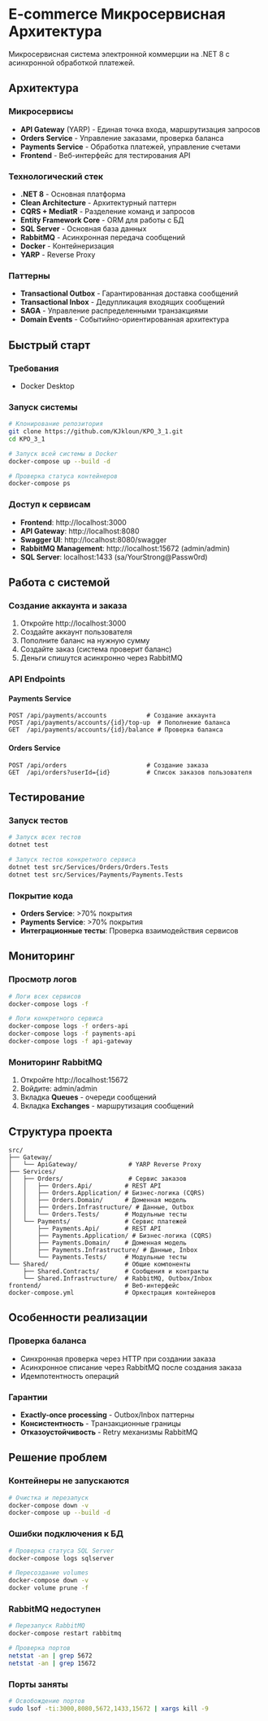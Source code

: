 # E-commerce Микросервисная Архитектура

Микросервисная система электронной коммерции на .NET 8 с асинхронной обработкой платежей.

## Архитектура

### Микросервисы
- **API Gateway** (YARP) - Единая точка входа, маршрутизация запросов
- **Orders Service** - Управление заказами, проверка баланса
- **Payments Service** - Обработка платежей, управление счетами
- **Frontend** - Веб-интерфейс для тестирования API

### Технологический стек
- **.NET 8** - Основная платформа
- **Clean Architecture** - Архитектурный паттерн
- **CQRS + MediatR** - Разделение команд и запросов
- **Entity Framework Core** - ORM для работы с БД
- **SQL Server** - Основная база данных
- **RabbitMQ** - Асинхронная передача сообщений
- **Docker** - Контейнеризация
- **YARP** - Reverse Proxy

### Паттерны
- **Transactional Outbox** - Гарантированная доставка сообщений
- **Transactional Inbox** - Дедупликация входящих сообщений
- **SAGA** - Управление распределенными транзакциями
- **Domain Events** - Событийно-ориентированная архитектура

## Быстрый старт

### Требования
- Docker Desktop

### Запуск системы

```bash
# Клонирование репозитория
git clone https://github.com/KJkloun/KPO_3_1.git
cd KPO_3_1

# Запуск всей системы в Docker
docker-compose up --build -d

# Проверка статуса контейнеров
docker-compose ps
```

### Доступ к сервисам
- **Frontend**: http://localhost:3000
- **API Gateway**: http://localhost:8080
- **Swagger UI**: http://localhost:8080/swagger
- **RabbitMQ Management**: http://localhost:15672 (admin/admin)
- **SQL Server**: localhost:1433 (sa/YourStrong@Passw0rd)

## Работа с системой

### Создание аккаунта и заказа
1. Откройте http://localhost:3000
2. Создайте аккаунт пользователя
3. Пополните баланс на нужную сумму
4. Создайте заказ (система проверит баланс)
5. Деньги спишутся асинхронно через RabbitMQ

### API Endpoints

#### Payments Service
```
POST /api/payments/accounts           # Создание аккаунта
POST /api/payments/accounts/{id}/top-up  # Пополнение баланса
GET  /api/payments/accounts/{id}/balance # Проверка баланса
```

#### Orders Service
```
POST /api/orders                      # Создание заказа
GET  /api/orders?userId={id}          # Список заказов пользователя
```

## Тестирование

### Запуск тестов
```bash
# Запуск всех тестов
dotnet test

# Запуск тестов конкретного сервиса
dotnet test src/Services/Orders/Orders.Tests
dotnet test src/Services/Payments/Payments.Tests
```

### Покрытие кода
- **Orders Service**: >70% покрытия
- **Payments Service**: >70% покрытия
- **Интеграционные тесты**: Проверка взаимодействия сервисов

## Мониторинг

### Просмотр логов
```bash
# Логи всех сервисов
docker-compose logs -f

# Логи конкретного сервиса
docker-compose logs -f orders-api
docker-compose logs -f payments-api
docker-compose logs -f api-gateway
```

### Мониторинг RabbitMQ
1. Откройте http://localhost:15672
2. Войдите: admin/admin
3. Вкладка **Queues** - очереди сообщений
4. Вкладка **Exchanges** - маршрутизация сообщений

## Структура проекта

```
src/
├── Gateway/
│   └── ApiGateway/              # YARP Reverse Proxy
├── Services/
│   ├── Orders/                  # Сервис заказов
│   │   ├── Orders.Api/         # REST API
│   │   ├── Orders.Application/ # Бизнес-логика (CQRS)
│   │   ├── Orders.Domain/      # Доменная модель
│   │   ├── Orders.Infrastructure/ # Данные, Outbox
│   │   └── Orders.Tests/       # Модульные тесты
│   └── Payments/               # Сервис платежей
│       ├── Payments.Api/       # REST API
│       ├── Payments.Application/ # Бизнес-логика (CQRS)
│       ├── Payments.Domain/    # Доменная модель
│       ├── Payments.Infrastructure/ # Данные, Inbox
│       └── Payments.Tests/     # Модульные тесты
└── Shared/                     # Общие компоненты
    ├── Shared.Contracts/       # Сообщения и контракты
    └── Shared.Infrastructure/  # RabbitMQ, Outbox/Inbox
frontend/                       # Веб-интерфейс
docker-compose.yml              # Оркестрация контейнеров
```

## Особенности реализации

### Проверка баланса
- Синхронная проверка через HTTP при создании заказа
- Асинхронное списание через RabbitMQ после создания заказа
- Идемпотентность операций

### Гарантии
- **Exactly-once processing** - Outbox/Inbox паттерны
- **Консистентность** - Транзакционные границы
- **Отказоустойчивость** - Retry механизмы RabbitMQ

## Решение проблем

### Контейнеры не запускаются
```bash
# Очистка и перезапуск
docker-compose down -v
docker-compose up --build -d
```

### Ошибки подключения к БД
```bash
# Проверка статуса SQL Server
docker-compose logs sqlserver

# Пересоздание volumes
docker-compose down -v
docker volume prune -f
```

### RabbitMQ недоступен
```bash
# Перезапуск RabbitMQ
docker-compose restart rabbitmq

# Проверка портов
netstat -an | grep 5672
netstat -an | grep 15672
```

### Порты заняты
```bash
# Освобождение портов
sudo lsof -ti:3000,8080,5672,1433,15672 | xargs kill -9
``` 